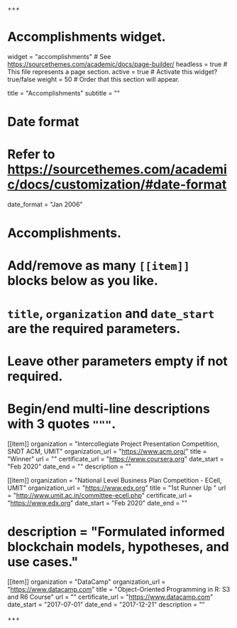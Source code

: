 +++
# Accomplishments widget.
widget = "accomplishments"  # See https://sourcethemes.com/academic/docs/page-builder/
headless = true  # This file represents a page section.
active = true  # Activate this widget? true/false
weight = 50  # Order that this section will appear.

title = "Accomplish&shy;ments"
subtitle = ""

# Date format
#   Refer to https://sourcethemes.com/academic/docs/customization/#date-format
date_format = "Jan 2006"

# Accomplishments.
#   Add/remove as many `[[item]]` blocks below as you like.
#   `title`, `organization` and `date_start` are the required parameters.
#   Leave other parameters empty if not required.
#   Begin/end multi-line descriptions with 3 quotes `"""`.

[[item]]
  organization = "Intercollegiate Project Presentation Competition, SNDT ACM, UMIT"
  organization_url = "https://www.acm.org/"
  title = "Winner"
  url = ""
  certificate_url = "https://www.coursera.org"
  date_start = "Feb 2020"
  date_end = ""
  description = ""

[[item]]
  organization = "National Level Business Plan Competition - ECell, UMIT"
  organization_url = "https://www.edx.org"
  title = "1st Runner Up "
  url = "http://www.umit.ac.in/committee-ecell.php"
  certificate_url = "https://www.edx.org"
  date_start = "Feb 2020"
  date_end = ""
 # description = "Formulated informed blockchain models, hypotheses, and use cases."
  
[[item]]
  organization = "DataCamp"
  organization_url = "https://www.datacamp.com"
  title = "Object-Oriented Programming in R: S3 and R6 Course"
  url = ""
  certificate_url = "https://www.datacamp.com"
  date_start = "2017-07-01"
  date_end = "2017-12-21"
  description = ""

+++
